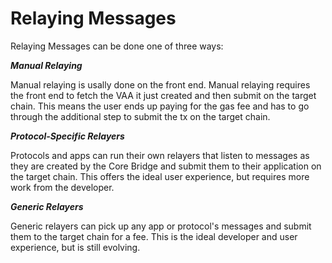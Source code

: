 # Relaying Messages

Relaying Messages can be done one of three ways:

**_Manual Relaying_**
    
Manual relaying is usally done on the front end.  Manual relaying requires the front end to fetch the VAA it just created and then submit on the target chain. This means the user ends up paying for the gas fee and has to go through the additional step to submit the tx on the target chain. 

**_Protocol-Specific Relayers_**

Protocols and apps can run their own relayers that listen to messages as they are created by the Core Bridge and submit them to their application on the target chain. This offers the ideal user experience, but requires more work from the developer.

**_Generic Relayers_**

Generic relayers can pick up any app or protocol's messages and submit them to the target chain for a fee. This is the ideal developer and user experience, but is still evolving. 
